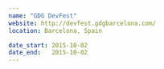 ```yaml
---
name: "GDG DevFest"
website: http://devfest.gdgbarcelona.com/
location: Barcelona, Spain

date_start: 2015-10-02
date_end:   2015-10-02
---
```

